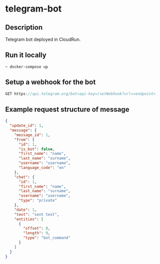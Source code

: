 # telegram-bot

## Description

Telegram bot deployed in CloudRun.

## Run it locally

```docker
~ docker-compose up
```

## Setup a webhook for the bot

```js
GET https://api.telegram.org/bot<api-key>/setWebhook?url=<endpoint>
```

## Example request structure of message

```json
{
  "update_id": 1,
  "message": {
    "message_id": 1,
    "from": {
      "id": 1,
      "is_bot": false,
      "first_name": "name",
      "last_name": "surname",
      "username": "username",
      "language_code": "en"
    },
    "chat": {
      "id": 1,
      "first_name": "name",
      "last_name": "surname",
      "username": "username",
      "type": "private"
    },
    "date": 1,
    "text": "sent text",
    "entities": [
      {
        "offset": 0,
        "length": 9,
        "type": "bot_command"
      }
    ]
  }
}
```